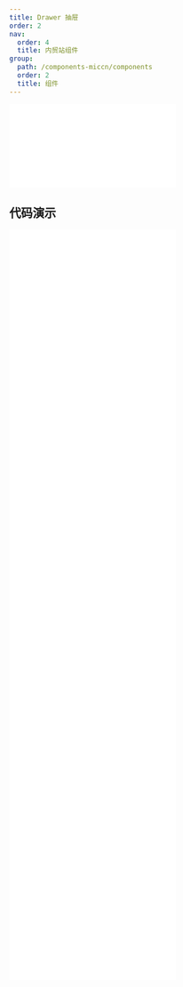 ```yaml
---
title: Drawer 抽屉
order: 2
nav:
  order: 4
  title: 内贸站组件
group:
  path: /components-miccn/components
  order: 2
  title: 组件
---
```


<div>
<embed src="@docs-common/drawer/index.md"></embed>
</div>
        
## 代码演示

<Row gutter=8>

  <Col span=12>
    
  <div class="code-box"><embed src="@abiz-rc-miccn/drawer/demo/basic-right-drawer-miccn.md"></embed></div>
          
  <div class="code-box"><embed src="@abiz-rc-miccn/drawer/demo/form-in-drawer-drawer-miccn.md"></embed></div>
          
  <div class="code-box"><embed src="@abiz-rc-miccn/drawer/demo/no-mask-drawer-miccn.md"></embed></div>
          
  <div class="code-box"><embed src="@abiz-rc-miccn/drawer/demo/render-in-current-drawer-miccn.md"></embed></div>
          
  </Col>
          
  <Col span=12>
    
  <div class="code-box"><embed src="@abiz-rc-miccn/drawer/demo/config-provider-drawer-miccn.md"></embed></div>
          
  <div class="code-box"><embed src="@abiz-rc-miccn/drawer/demo/multi-level-drawer-drawer-miccn.md"></embed></div>
          
  <div class="code-box"><embed src="@abiz-rc-miccn/drawer/demo/placement-drawer-miccn.md"></embed></div>
          
  <div class="code-box"><embed src="@abiz-rc-miccn/drawer/demo/user-profile-drawer-miccn.md"></embed></div>
          
  </Col>
          
</Row>
        
<div><embed src="@docs-common/drawer/index-api.md"></embed><div>
        